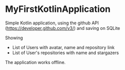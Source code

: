 # MyFirstKotlinApplication

Simple Kotlin application, using the github API (https://developer.github.com/v3/) and saving on SQLite

Showing
- List of Users with avatar, name and repository link
- List of User's repositories with name and stargazers

The application works offline.

